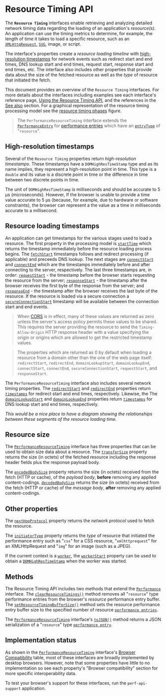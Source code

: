 # Resource Timing API

The **`Resource Timing`** interfaces enable retrieving and analyzing detailed network timing data regarding the loading of an application's *resource(s)*. An application can use the timing metrics to determine, for example,  the length of time it takes to load a specific resource, such as an [`XMLHttpRequest`](https://developer.mozilla.org/en-US/docs/Web/API/XMLHttpRequest), [`SVG`](https://developer.mozilla.org/en-US/docs/Web/SVG/Element/SVG), image, or script.

The interface's properties create a *resource loading timeline* with [high-resolution timestamps](https://developer.mozilla.org/en-US/docs/Web/API/DOMHighResTimeStamp) for network events such as redirect start and end times, DNS lookup  start and end times, request start, response start and end times, etc.  The interface also includes other properties that provide data about the size of the fetched resource as well as the *type* of resource that initiated the fetch.

This document provides an overview of the `Resource Timing` interfaces. For more details about the interfaces including examples see each interface's reference page, [Using the Resource Timing API](https://developer.mozilla.org/en-US/docs/Web/API/Resource_Timing_API/Using_the_Resource_Timing_API), and the references in the [See also](https://developer.mozilla.org/en-US/docs/Web/API/Resource_Timing_API#See_also) section. For a graphical representation of the resource timing processing model see the [resource timing phases](https://w3c.github.io/resource-timing/#process) figure.

> The `PerformanceResourceTiming` interface extends the [`PerformanceEntry`](https://developer.mozilla.org/en-US/docs/Web/API/PerformanceEntry) for [performance entries](https://developer.mozilla.org/en-US/docs/Web/API/PerformanceEntry) which have an [`entryType`](https://developer.mozilla.org/en-US/docs/Web/API/PerformanceEntry/entryType) of "`resource`".

## High-resolution timestamps

Several of the `Resource Timing` properties return *high-resolution timestamps*. These timestamps have a `DOMHighResTimeStamp` type and as its name implies, they represent a high-resolution point in time. This type is a `double` and its value is a discrete point in time or the difference in time between two discrete points in time.

The unit of `DOMHighResTimeStamp` is milliseconds and  should be accurate to 5 µs (microseconds). However, If the browser is  unable to provide a time value accurate to 5 µs (because, for example,  due to hardware or software constraints), the browser can represent a  the value as a time in milliseconds accurate to a millisecond.

## Resource loading timestamps

An application can get timestamps for the various stages used to load a resource. The first property in the processing model is [`startTime`](https://developer.mozilla.org/en-US/docs/Web/API/PerformanceEntry/startTime) which returns the timestamp immediately before the resource loading process begins. The [`fetchStart`](https://developer.mozilla.org/en-US/docs/Web/API/PerformanceResourceTiming/fetchStart) timestamps follows and redirect processing (if applicable) and preceeds DNS lookup. The next stages are [`connectStart`](https://developer.mozilla.org/en-US/docs/Web/API/PerformanceResourceTiming/connectStart) and [`connectEnd`](https://developer.mozilla.org/en-US/docs/Web/API/PerformanceResourceTiming/connectEnd) which are the timestamps immediately before and after connecting to the server, respectively. The last three timestamps are, in order: [`requestStart`](https://developer.mozilla.org/en-US/docs/Web/API/PerformanceResourceTiming/requestStart) - the timestamp before the browser starts requesting the resource from the server; [`responseStart`](https://developer.mozilla.org/en-US/docs/Web/API/PerformanceResourceTiming/responseStart) - the timestamp after the browser receives the first byte of the response from the server; and [`responseEnd`](https://developer.mozilla.org/en-US/docs/Web/API/PerformanceResourceTiming/responseEnd) - the timestamp after the browser receives the last byte of the resource. If the resource is loaded via a secure connection a [`secureConnectionStart`](https://developer.mozilla.org/en-US/docs/Web/API/PerformanceResourceTiming/secureConnectionStart) timestamp will be available between the connection start and end events.

> When [CORS](https://developer.mozilla.org/en-US/docs/Glossary/CORS) is in effect, many of these values are returned as zero unless the  server's access policy permits these values to be shared. This requires  the server providing the resource to send the `Timing-Allow-Origin` HTTP response header with a value specifying the origin or origins which are allowed to get the restricted timestamp values.

> The properties which are returned as 0 by default when loading a  resource from a domain other than the one of the web page itself: `redirectStart`, `redirectEnd`, `domainLookupStart`, `domainLookupEnd`, `connectStart`, `connectEnd`, `secureConnectionStart`, `requestStart`, and `responseStart`.

The `PerformanceResourceTiming` interface also includes several network timing properties. The [`redirectStart`](https://developer.mozilla.org/en-US/docs/Web/API/PerformanceResourceTiming/redirectStart) and [`redirectEnd`](https://developer.mozilla.org/en-US/docs/Web/API/PerformanceResourceTiming/redirectEnd) properties return [`timestamps`](https://developer.mozilla.org/en-US/docs/Web/API/DOMHighResTimeStamp) for redirect start and end times, respectively. Likewise, the The [`domainLookupStart`](https://developer.mozilla.org/en-US/docs/Web/API/PerformanceResourceTiming/domainLookupStart) and [`domainLookupEnd`](https://developer.mozilla.org/en-US/docs/Web/API/PerformanceResourceTiming/domainLookupEnd) properties return [`timestamps`](https://developer.mozilla.org/en-US/docs/Web/API/DOMHighResTimeStamp) for DNS lookup start and end times, respectively.

*This would be a nice place to have a diagram showing the relationships between these segments of the resource loading time.*

## Resource size

The [`PerformanceResourceTiming`](https://developer.mozilla.org/en-US/docs/Web/API/PerformanceResourceTiming) interface has three properties that can be used to obtain size data about a resource. The [`transferSize`](https://developer.mozilla.org/en-US/docs/Web/API/PerformanceResourceTiming/transferSize) property returns the size (in octets) of the fetched resource including the response header fields plus the response payload body.

The [`encodedBodySize`](https://developer.mozilla.org/en-US/docs/Web/API/PerformanceResourceTiming/encodedBodySize) property returns the size (in octets) received from the fetch (HTTP or cache), of the *payload body*, **before** removing any applied content-codings. [`decodedBodySize`](https://developer.mozilla.org/en-US/docs/Web/API/PerformanceResourceTiming/decodedBodySize) returns the size (in octets) received from the fetch (HTTP or cache) of the *message body*, **after** removing any applied content-codings.

## Other properties

The [`nextHopProtocol`](https://developer.mozilla.org/en-US/docs/Web/API/PerformanceResourceTiming/nextHopProtocol) property returns the *network protocol* used to fetch the resource.

The [`initiatorType`](https://developer.mozilla.org/en-US/docs/Web/API/PerformanceResourceTiming/initiatorType) property returns the *type* of resource that initiated the performance entry such as "`css`" for a CSS resource, "`xmlhttprequest`" for an XMLHttpRequest and "`img`" for an image (such as a JPEG).

If the current context is a [`worker`](https://developer.mozilla.org/en-US/docs/Web/API/Worker), the [`workerStart`](https://developer.mozilla.org/en-US/docs/Web/API/PerformanceResourceTiming/workerStart) property can be used to obtain a [`DOMHighResTimeStamp`](https://developer.mozilla.org/en-US/docs/Web/API/DOMHighResTimeStamp) when the worker was started.

## Methods

The Resource Timing API includes two methods that extend the [`Performance`](https://developer.mozilla.org/en-US/docs/Web/API/Performance) interface. The [`clearResourceTimings()`](https://developer.mozilla.org/en-US/docs/Web/API/Performance/clearResourceTimings) method removes all "`resource`" type performance entries from the browser's *resource* performance entry buffer. The [`setResourceTimingBufferSize()`](https://developer.mozilla.org/en-US/docs/Web/API/Performance/setResourceTimingBufferSize) method sets the resource performance entry buffer size to the specified number of resource [`performance entries`](https://developer.mozilla.org/en-US/docs/Web/API/PerformanceEntry).

The [`PerformanceResourceTiming`](https://developer.mozilla.org/en-US/docs/Web/API/PerformanceResourceTiming) interface's [`toJSON()`](https://developer.mozilla.org/en-US/docs/Web/API/PerformanceResourceTiming/toJSON) method returns a JSON serialization of a "`resource`" type [`performance entry`](https://developer.mozilla.org/en-US/docs/Web/API/PerformanceEntry).

## Implementation status

As shown in the [`PerformanceResourceTiming`](https://developer.mozilla.org/en-US/docs/Web/API/PerformanceResourceTiming) interface's [Browser Compatibility](https://developer.mozilla.org/Web/API/PerformanceResourceTiming#Browser_compatibility) table, most of these interfaces are broadly implemented by desktop  browsers. However, note that some properties have little to no  implementation so see each property's "Browser compatibility" section  for more specific interoperability data.

To test your browser's support for these interfaces, run the `perf-api-support` application.